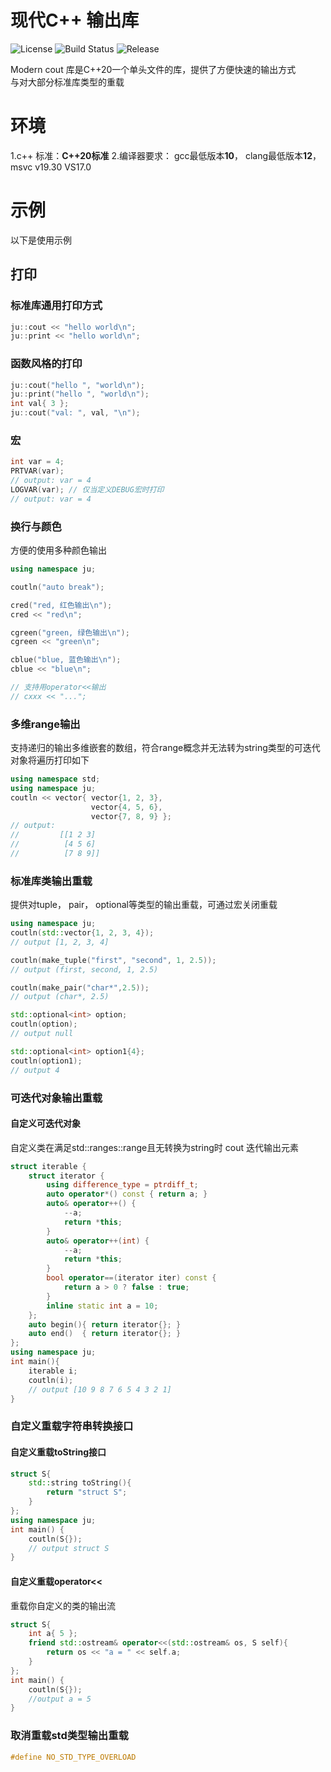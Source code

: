 # 现代C++ 输出库

![License](https://img.shields.io/github/license/JustJuicer/Modern-Cout)
![Build Status](https://github.com/jujinqian162/Modern-Cout/actions/workflows/cmake-multi-platform.yml/badge.svg)
![Release](https://img.shields.io/github/v/release/JustJuicer/Modern-Cout)  

Modern cout 库是C++20一个单头文件的库，提供了方便快速的输出方式 \
与对大部分标准库类型的重载
# 环境
1.c++ 标准：**C++20标准**
2.编译器要求： gcc最低版本**10**， clang最低版本**12**，msvc v19.30 VS17.0
# 示例
以下是使用示例
## 打印
### 标准库通用打印方式
```cpp
ju::cout << "hello world\n";  
ju::print << "hello world\n";
```
### 函数风格的打印

```cpp
ju::cout("hello ", "world\n");
ju::print("hello ", "world\n");
int val{ 3 };
ju::cout("val: ", val, "\n");
```

### 宏
```cpp
int var = 4;
PRTVAR(var);
// output: var = 4
LOGVAR(var); // 仅当定义DEBUG宏时打印
// output: var = 4 
```

### 换行与颜色
方便的使用多种颜色输出
```cpp
using namespace ju;

coutln("auto break"); 

cred("red, 红色输出\n");
cred << "red\n";

cgreen("green, 绿色输出\n");
cgreen << "green\n";

cblue("blue, 蓝色输出\n");
cblue << "blue\n";

// 支持用operator<<输出
// cxxx << "...";
```

### 多维range输出
支持递归的输出多维嵌套的数组，符合range概念并无法转为string类型的可迭代对象将遍历打印如下
```cpp
using namespace std;
using namespace ju;
coutln << vector{ vector{1, 2, 3}, 
                  vector{4, 5, 6}, 
                  vector{7, 8, 9} };
// output: 
//         [[1 2 3] 
//          [4 5 6] 
//          [7 8 9]]
```

### 标准库类输出重载
提供对tuple， pair， optional等类型的输出重载，可通过宏关闭重载
```cpp
using namespace ju;
coutln(std::vector{1, 2, 3, 4});
// output [1, 2, 3, 4]

coutln(make_tuple("first", "second", 1, 2.5));
// output (first, second, 1, 2.5)

coutln(make_pair("char*",2.5));
// output (char*, 2.5)

std::optional<int> option;
coutln(option);
// output null

std::optional<int> option1{4};
coutln(option1);
// output 4
```


### 可迭代对象输出重载
#### 自定义可迭代对象
自定义类在满足std::ranges::range且无转换为string时
cout 迭代输出元素
```cpp
struct iterable {
    struct iterator {
        using difference_type = ptrdiff_t;
        auto operator*() const { return a; }
        auto& operator++() {
            --a;
            return *this;
        }
        auto& operator++(int) {
            --a;
            return *this;
        }
        bool operator==(iterator iter) const {
            return a > 0 ? false : true;
        }
        inline static int a = 10;
    };
    auto begin(){ return iterator{}; }
    auto end()  { return iterator{}; }
};
using namespace ju;
int main(){
    iterable i;
    coutln(i);
    // output [10 9 8 7 6 5 4 3 2 1]
}


```
### 自定义重载字符串转换接口
#### 自定义重载toString接口
```cpp
struct S{
    std::string toString(){
        return "struct S";
    }
};
using namespace ju;
int main() {
    coutln(S{});
    // output struct S
}
```
#### 自定义重载operator<<
重载你自定义的类的输出流
```cpp
struct S{
    int a{ 5 };
    friend std::ostream& operator<<(std::ostream& os, S self){
        return os << "a = " << self.a;
    }
};
int main() {
    coutln(S{});
    //output a = 5
}
```

### 取消重载std类型输出重载
```cpp
#define NO_STD_TYPE_OVERLOAD
```
